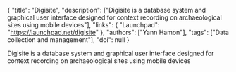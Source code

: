 {
  "title": "Digisite",
  "description": ["Digisite is a database system and graphical user interface designed for context recording on archaeological sites using mobile devices"],
  "links": {
    "Launchpad": "https://launchpad.net/digisite"
  },
  "authors": ["Yann Hamon"],
  "tags": ["Data collection and management"],
  "doi": null
}

<!-- Generated by csv2md.R – do not edit by hand -->

Digisite is a database system and graphical user interface designed for context recording on archaeological sites using mobile devices